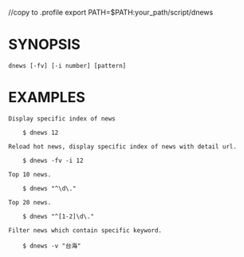 //copy to .profile
    export PATH=$PATH:your_path/script/dnews

# SYNOPSIS
    dnews [-fv] [-i number] [pattern]

# EXAMPLES

    Display specific index of news

        $ dnews 12

    Reload hot news, display specific index of news with detail url.

        $ dnews -fv -i 12

    Top 10 news.

        $ dnews "^\d\."

    Top 20 news.
     
        $ dnews "^[1-2]\d\." 

    Filter news which contain specific keyword.

        $ dnews -v "台海"
